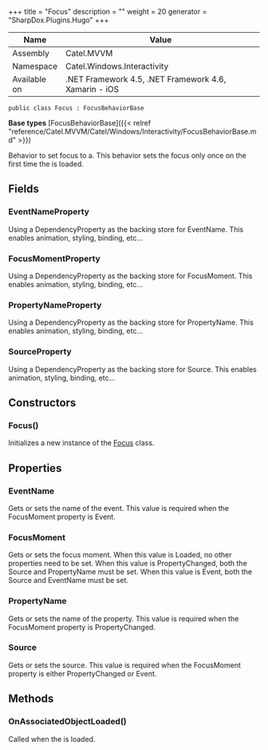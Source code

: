 

+++
title = "Focus" 
description = ""
weight = 20
generator = "SharpDox.Plugins.Hugo"
+++

Name|Value
---|---
Assembly|Catel.MVVM
Namespace|Catel.Windows.Interactivity
Available on|.NET Framework 4.5, .NET Framework 4.6, Xamarin - iOS

```
public class Focus : FocusBehaviorBase
```

**Base types**
[FocusBehaviorBase]({{< relref "reference/Catel.MVVM/Catel/Windows/Interactivity/FocusBehaviorBase.md" >}})

Behavior to set focus to a. This behavior sets the focus only once on the first time the is loaded.

## Fields

### EventNameProperty

Using a DependencyProperty as the backing store for EventName. This enables animation, styling, binding, etc...

### FocusMomentProperty

Using a DependencyProperty as the backing store for FocusMoment. This enables animation, styling, binding, etc...

### PropertyNameProperty

Using a DependencyProperty as the backing store for PropertyName. This enables animation, styling, binding, etc...

### SourceProperty

Using a DependencyProperty as the backing store for Source. This enables animation, styling, binding, etc...

## Constructors

### Focus()

Initializes a new instance of the [Focus](#) class.

## Properties

### EventName

Gets or sets the name of the event. This value is required when the FocusMoment property is Event.

### FocusMoment

Gets or sets the focus moment. When this value is Loaded, no other properties need to be set. When this value is PropertyChanged, both the Source and PropertyName must be set. When this value is Event, both the Source and EventName must be set.

### PropertyName

Gets or sets the name of the property. This value is required when the FocusMoment property is PropertyChanged.

### Source

Gets or sets the source. This value is required when the FocusMoment property is either PropertyChanged or Event.

## Methods

### OnAssociatedObjectLoaded()

Called when the is loaded.

